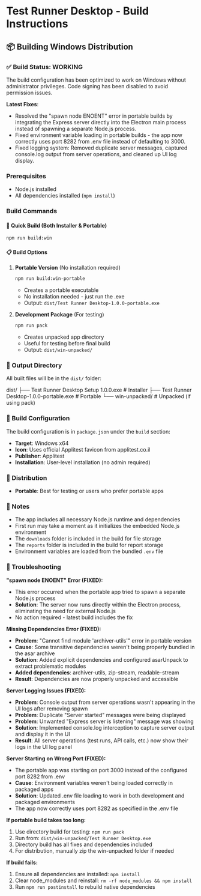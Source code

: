 # Test Runner Desktop - Build Instructions

## 📦 Building Windows Distribution

### ✅ Build Status: WORKING

The build configuration has been optimized to work on Windows without administrator privileges. Code signing has been disabled to avoid permission issues.

**Latest Fixes**:

- Resolved the "spawn node ENOENT" error in portable builds by integrating the Express server directly into the Electron main process instead of spawning a separate Node.js process.
- Fixed environment variable loading in portable builds - the app now correctly uses port 8282 from .env file instead of defaulting to 3000.
- Fixed logging system: Removed duplicate server messages, captured console.log output from server operations, and cleaned up UI log display.

### Prerequisites

- Node.js installed
- All dependencies installed (`npm install`)

### Build Commands

#### 🚀 Quick Build (Both Installer & Portable)

```bash
npm run build:win
```

#### 📋 Build Options

1. **Portable Version** (No installation required)

   ```bash
   npm run build:win-portable
   ```

   - Creates a portable executable
   - No installation needed - just run the .exe
   - Output: `dist/Test Runner Desktop-1.0.0-portable.exe`

2. **Development Package** (For testing)

   ```bash
   npm run pack
   ```

   - Creates unpacked app directory
   - Useful for testing before final build
   - Output: `dist/win-unpacked/`

### 📁 Output Directory

All built files will be in the `dist/` folder:

dist/
├── Test Runner Desktop Setup 1.0.0.exe # Installer
├── Test Runner Desktop-1.0.0-portable.exe # Portable
└── win-unpacked/ # Unpacked (if using pack)

### 🔧 Build Configuration

The build configuration is in `package.json` under the `build` section:

- **Target**: Windows x64
- **Icon**: Uses official Applitest favicon from applitest.co.il
- **Publisher**: Applitest
- **Installation**: User-level installation (no admin required)

### 🎯 Distribution

- **Portable**: Best for testing or users who prefer portable apps

### 📝 Notes

- The app includes all necessary Node.js runtime and dependencies
- First run may take a moment as it initializes the embedded Node.js environment
- The `downloads` folder is included in the build for file storage
- The `reports` folder is included in the build for report storage
- Environment variables are loaded from the bundled `.env` file

### 🐛 Troubleshooting

**"spawn node ENOENT" Error (FIXED):**

- This error occurred when the portable app tried to spawn a separate Node.js process
- **Solution**: The server now runs directly within the Electron process, eliminating the need for external Node.js
- No action required - latest build includes the fix

**Missing Dependencies Error (FIXED):**

- **Problem**: "Cannot find module 'archiver-utils'" error in portable version
- **Cause**: Some transitive dependencies weren't being properly bundled in the asar archive
- **Solution**: Added explicit dependencies and configured asarUnpack to extract problematic modules
- **Added dependencies**: archiver-utils, zip-stream, readable-stream
- **Result**: Dependencies are now properly unpacked and accessible

**Server Logging Issues (FIXED):**

- **Problem**: Console output from server operations wasn't appearing in the UI logs after removing spawn
- **Problem**: Duplicate "Server started" messages were being displayed
- **Problem**: Unwanted "Express server is listening" message was showing
- **Solution**: Implemented console.log interception to capture server output and display it in the UI
- **Result**: All server operations (test runs, API calls, etc.) now show their logs in the UI log panel

**Server Starting on Wrong Port (FIXED):**

- The portable app was starting on port 3000 instead of the configured port 8282 from .env
- **Cause**: Environment variables weren't being loaded correctly in packaged apps
- **Solution**: Updated .env file loading to work in both development and packaged environments
- The app now correctly uses port 8282 as specified in the .env file

**If portable build takes too long:**

1. Use directory build for testing: `npm run pack`
2. Run from: `dist/win-unpacked/Test Runner Desktop.exe`
3. Directory build has all fixes and dependencies included
4. For distribution, manually zip the win-unpacked folder if needed

**If build fails:**

1. Ensure all dependencies are installed: `npm install`
2. Clear node_modules and reinstall: `rm -rf node_modules && npm install`
3. Run `npm run postinstall` to rebuild native dependencies
